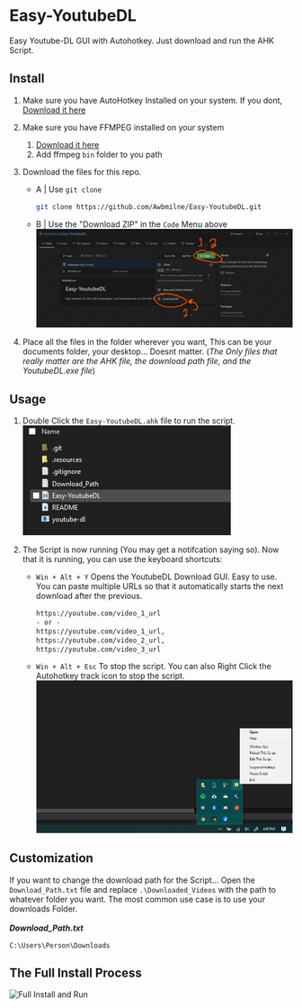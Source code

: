 # Easy-YoutubeDL
Easy Youtube-DL GUI with Autohotkey. Just download and run the AHK Script.

## Install
1. Make sure you have AutoHotkey Installed on your system. If you dont, [Download it here](https://www.autohotkey.com/download/)
2. Make sure you have FFMPEG installed on your system
   1. [Download it here](https://www.gyan.dev/ffmpeg/builds/)
   2. Add ffmpeg `bin` folder to you path
3. Download the files for this repo.
   - A | Use `git clone`
       ```bash
       git clone https://github.com/Awbmilne/Easy-YoutubeDL.git
       ```
   - B | Use the "Download ZIP" in the `Code` Menu above
       ![Download-Zip](./.resources/Download-Zip.jpg)

4. Place all the files in the folder wherever you want, This can be your documents folder, your desktop... Doesnt matter. (*The Only files that really matter are the AHK file, the download path file, and the YoutubeDL.exe file*)

## Usage
1. Double Click the `Easy-YoutubeDL.ahk` file to run the script.\
    ![Run Script](.resources/AHK-File.jpg)

2. The Script is now running (You may get a notifcation saying so). Now that it is running, you can use the keyboard shortcuts:
    - `Win + Alt + Y` Opens the YoutubeDL Download GUI. Easy to use. You can paste multiple URLs so that it automatically starts the next download after the previous.
        ```text
        https://youtube.com/video_1_url
        - or -
        https://youtube.com/video_1_url, https://youtube.com/video_2_url, https://youtube.com/video_3_url
        ```
    - `Win + Alt + Esc` To stop the script. You can also Right Click the Autohotkey track icon to stop the script.\
        ![Tray-Icon](.resources\Stop-Script.jpg)

## Customization
If you want to change the download path for the Script... Open the `Download_Path.txt` file and replace `.\Downloaded_Videos` with the path to whatever folder you want. The most common use case is to use your downloads Folder.\
\
***Download_Path.txt***
```text
C:\Users\Person\Downloads
```

## The Full Install Process

![Full Install and Run](.resources/Full-Install.gif)